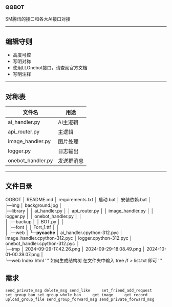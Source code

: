### QQBOT
SM腾讯的接口和各大AI接口对接
***
## 编辑守则
- 高度可控
- 写明对称
- 使用LLOnebot接口，请查阅官方文档
- 写明注释
***
## 对称表
| 文件名               | 用途               |
|---------------------|-------------------|
| ai_handler.py       | AI主逻辑          |
| api_router.py       | 主逻辑            |
| image_handler.py    | 图片处理          |
| logger.py           | 日志输出          |
| onebot_handler.py   | 发送群消息        |
***
## 文件目录
OOBOT
│  README.md
│  requirements.txt
│  启动.bat
│  安装依赖.bat
│  
├─img
│      background.jpg
│      
├─library
│  │  ai_handler.py
│  │  api_router.py
│  │  image_handler.py
│  │  logger.py
│  │  onebot_handler.py
│  │  
│  ├─backup
│  │      BOT.py
│  │      
│  ├─font
│  │      Fort_1.ttf
│  │      
│  ├─web
│  └─__pycache__
│          ai_handler.cpython-312.pyc
│          image_handler.cpython-312.pyc
│          logger.cpython-312.pyc
│          onebot_handler.cpython-312.pyc
│          
├─tmp
│      2024-09-29-17.42.26.png
│      2024-09-29-18.08.49.png
│      2024-10-01-00.39.07.png
│      
└─web
        Index.html
''' 如何生成结构树
在文件夹中输入 tree /f > list.txt 即可
'''

## 需求
    send_private_msg delete_msg send_like     set_friend_add_request set_group_ban set_group_whole_ban     get_image     get_record     upload_group_file send_group_forward_msg send_private_forward_msg